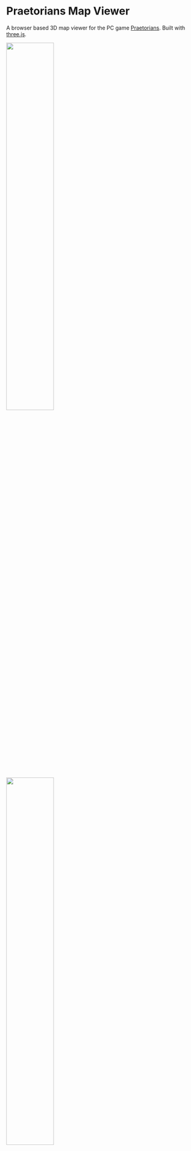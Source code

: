 # Praetorians Map Viewer

A browser based 3D map viewer for the PC game [Praetorians](https://en.wikipedia.org/wiki/Praetorians_(video_game)). Built with [three.js](https://threejs.org/).

<img src="https://user-images.githubusercontent.com/10160581/103165480-58e1e880-47cd-11eb-8e40-6b2cc89446aa.jpg" width=50%>
<img src="https://user-images.githubusercontent.com/10160581/103165482-5b444280-47cd-11eb-88ba-31f7d4ec5abe.jpg" width=50%>
<img src="https://user-images.githubusercontent.com/10160581/103165483-5bdcd900-47cd-11eb-9391-22f6a1e95731.jpg" width=50%>
<img src="https://user-images.githubusercontent.com/10160581/103165484-5d0e0600-47cd-11eb-8e8d-a4738ef99641.jpg" width=50%>
